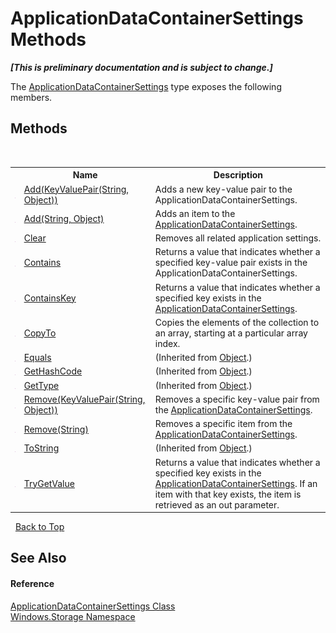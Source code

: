 # ApplicationDataContainerSettings Methods
 _**\[This is preliminary documentation and is subject to change.\]**_

The <a href="T_Windows_Storage_ApplicationDataContainerSettings">ApplicationDataContainerSettings</a> type exposes the following members.


## Methods
&nbsp;<table><tr><th></th><th>Name</th><th>Description</th></tr><tr><td>![Public method](media/pubmethod.gif "Public method")</td><td><a href="M_Windows_Storage_ApplicationDataContainerSettings_Add">Add(KeyValuePair(String, Object))</a></td><td>
Adds a new key-value pair to the ApplicationDataContainerSettings.</td></tr><tr><td>![Public method](media/pubmethod.gif "Public method")</td><td><a href="M_Windows_Storage_ApplicationDataContainerSettings_Add_1">Add(String, Object)</a></td><td>
Adds an item to the <a href="T_Windows_Storage_ApplicationDataContainerSettings">ApplicationDataContainerSettings</a>.</td></tr><tr><td>![Public method](media/pubmethod.gif "Public method")</td><td><a href="M_Windows_Storage_ApplicationDataContainerSettings_Clear">Clear</a></td><td>
Removes all related application settings.</td></tr><tr><td>![Public method](media/pubmethod.gif "Public method")</td><td><a href="M_Windows_Storage_ApplicationDataContainerSettings_Contains">Contains</a></td><td>
Returns a value that indicates whether a specified key-value pair exists in the ApplicationDataContainerSettings.</td></tr><tr><td>![Public method](media/pubmethod.gif "Public method")</td><td><a href="M_Windows_Storage_ApplicationDataContainerSettings_ContainsKey">ContainsKey</a></td><td>
Returns a value that indicates whether a specified key exists in the <a href="T_Windows_Storage_ApplicationDataContainerSettings">ApplicationDataContainerSettings</a>.</td></tr><tr><td>![Public method](media/pubmethod.gif "Public method")</td><td><a href="M_Windows_Storage_ApplicationDataContainerSettings_CopyTo">CopyTo</a></td><td>
Copies the elements of the collection to an array, starting at a particular array index.</td></tr><tr><td>![Public method](media/pubmethod.gif "Public method")</td><td><a href="http://msdn2.microsoft.com/en-us/library/bsc2ak47" target="_blank">Equals</a></td><td> (Inherited from <a href="http://msdn2.microsoft.com/en-us/library/e5kfa45b" target="_blank">Object</a>.)</td></tr><tr><td>![Public method](media/pubmethod.gif "Public method")</td><td><a href="http://msdn2.microsoft.com/en-us/library/zdee4b3y" target="_blank">GetHashCode</a></td><td> (Inherited from <a href="http://msdn2.microsoft.com/en-us/library/e5kfa45b" target="_blank">Object</a>.)</td></tr><tr><td>![Public method](media/pubmethod.gif "Public method")</td><td><a href="http://msdn2.microsoft.com/en-us/library/dfwy45w9" target="_blank">GetType</a></td><td> (Inherited from <a href="http://msdn2.microsoft.com/en-us/library/e5kfa45b" target="_blank">Object</a>.)</td></tr><tr><td>![Public method](media/pubmethod.gif "Public method")</td><td><a href="M_Windows_Storage_ApplicationDataContainerSettings_Remove">Remove(KeyValuePair(String, Object))</a></td><td>
Removes a specific key-value pair from the <a href="T_Windows_Storage_ApplicationDataContainerSettings">ApplicationDataContainerSettings</a>.</td></tr><tr><td>![Public method](media/pubmethod.gif "Public method")</td><td><a href="M_Windows_Storage_ApplicationDataContainerSettings_Remove_1">Remove(String)</a></td><td>
Removes a specific item from the <a href="T_Windows_Storage_ApplicationDataContainerSettings">ApplicationDataContainerSettings</a>.</td></tr><tr><td>![Public method](media/pubmethod.gif "Public method")</td><td><a href="http://msdn2.microsoft.com/en-us/library/7bxwbwt2" target="_blank">ToString</a></td><td> (Inherited from <a href="http://msdn2.microsoft.com/en-us/library/e5kfa45b" target="_blank">Object</a>.)</td></tr><tr><td>![Public method](media/pubmethod.gif "Public method")</td><td><a href="M_Windows_Storage_ApplicationDataContainerSettings_TryGetValue">TryGetValue</a></td><td>
Returns a value that indicates whether a specified key exists in the <a href="T_Windows_Storage_ApplicationDataContainerSettings">ApplicationDataContainerSettings</a>. If an item with that key exists, the item is retrieved as an out parameter.</td></tr></table>&nbsp;
<a href="#applicationdatacontainersettings-methods">Back to Top</a>

## See Also


#### Reference
<a href="T_Windows_Storage_ApplicationDataContainerSettings">ApplicationDataContainerSettings Class</a><br /><a href="N_Windows_Storage">Windows.Storage Namespace</a><br />